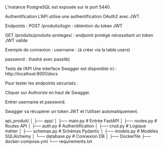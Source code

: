 L’instance PostgreSQL est exposée sur le port 5440.

 Authentification
L’API utilise une authentification OAuth2 avec JWT.

Endpoints :
POST /produits/login : obtention du token JWT

GET /produits/produits-proteges/ : endpoint protégé nécessitant un token JWT valide

Exemple de connexion :
username : (à créer via la table users)

password : (hashé avec passlib)


Tests de l’API
Une interface Swagger est disponible ici :
http://localhost:8001/docs

Pour tester les endpoints sécurisés :

Cliquer sur Authorize en haut de Swagger.

Entrer username et password.

Swagger va récupérer un token JWT et l’utiliser automatiquement.

api_produit/
│
├── app/
│   ├── main.py          # Entrée FastAPI
│   ├── routes.py        # Routes API
│   ├── auth.py          # Authentification
│   ├── crud.py          # Logique métier
│   ├── schemas.py       # Schémas Pydantic
│   ├── models.py        # Modèles SQLAlchemy
│   └── database.py      # Connexion DB
│
├── Dockerfile
├── docker-compose.yml
└── requirements.txt
